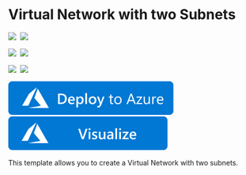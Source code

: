 # Virtual Network with two Subnets

<IMG SRC="https://azurequickstartsservice.blob.core.windows.net/badges/101-vnet-two-subnets/PublicLastTestDate.svg" />&nbsp;
<IMG SRC="https://azurequickstartsservice.blob.core.windows.net/badges/101-vnet-two-subnets/PublicDeployment.svg" />&nbsp;

<IMG SRC="https://azurequickstartsservice.blob.core.windows.net/badges/101-vnet-two-subnets/FairfaxLastTestDate.svg" />&nbsp;
<IMG SRC="https://azurequickstartsservice.blob.core.windows.net/badges/101-vnet-two-subnets/FairfaxDeployment.svg" />&nbsp;

<IMG SRC="https://azurequickstartsservice.blob.core.windows.net/badges/101-vnet-two-subnets/BestPracticeResult.svg" />&nbsp;
<IMG SRC="https://azurequickstartsservice.blob.core.windows.net/badges/101-vnet-two-subnets/CredScanResult.svg" />&nbsp;

<a href="https://portal.azure.com/#create/Microsoft.Template/uri/https%3A%2F%2Fraw.githubusercontent.com%2FAzure%2Fazure-quickstart-templates%2Fmaster%2F101-vnet-two-subnets%2Fazuredeploy.json" target="_blank">
    <img src="https://raw.githubusercontent.com/Azure/azure-quickstart-templates/master/1-CONTRIBUTION-GUIDE/images/deploytoazure.svg?sanitize=true"/>
</a>
<a href="http://armviz.io/#/?load=https%3A%2F%2Fraw.githubusercontent.com%2FAzure%2Fazure-quickstart-templates%2Fmaster%2F101-vnet-two-subnets%2Fazuredeploy.json" target="_blank">
    <img src="https://raw.githubusercontent.com/Azure/azure-quickstart-templates/master/1-CONTRIBUTION-GUIDE/images/visualizebutton.svg?sanitize=true"/>
</a>

This template allows you to create a Virtual Network with two subnets.
